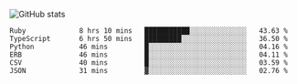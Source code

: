 ![GitHub stats](https://github-readme-stats.vercel.app/api?username=ksk001100&show_icons=true&theme=tokyonight)

<!--START_SECTION:waka-->

```text
Ruby             8 hrs 10 mins   ███████████░░░░░░░░░░░░░░   43.63 %
TypeScript       6 hrs 50 mins   █████████░░░░░░░░░░░░░░░░   36.50 %
Python           46 mins         █░░░░░░░░░░░░░░░░░░░░░░░░   04.16 %
ERB              46 mins         █░░░░░░░░░░░░░░░░░░░░░░░░   04.11 %
CSV              40 mins         █░░░░░░░░░░░░░░░░░░░░░░░░   03.59 %
JSON             31 mins         ▓░░░░░░░░░░░░░░░░░░░░░░░░   02.76 %
```

<!--END_SECTION:waka-->
